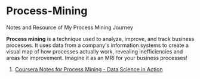 # Process-Mining
Notes and Resource of My Process Mining Journey


**Process mining** is a technique  used to analyze, improve, and track business processes. It  uses data from a company's information systems to create a visual map of how processes actually work,  revealing inefficiencies and areas for improvement.  Imagine it as an MRI for your business processes!


1. [Coursera Notes for Process Mining - Data Science in Action](https://github.com/parthshr370/Process-Mining/blob/main/Notes%20Coursera.md)
